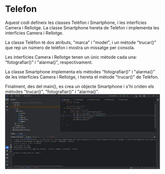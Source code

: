 # Telefon
Aquest codi defineix les classes Telèfon i Smartphone, i les interfícies Camera i Rellotge. La classe Smartphone hereta de Telèfon i implementa les interfícies Camera i Rellotge.

La classe Telèfon té dos atributs, "marca" i "model", i un mètode "trucar()" que rep un número de telèfon i mostra un missatge per consola.

Les interfícies Camera i Rellotge tenen un únic mètode cada una: "fotografiar()" i "alarma()", respectivament.

La classe Smartphone implementa els mètodes "fotografiar()" i "alarma()" de les interfícies Camera i Rellotge, i hereta el mètode "trucar()" de Telèfon.

Finalment, des del main(), es crea un objecte Smartphone i s'hi criden els mètodes "trucar()", "fotografiar()" i "alarma()".
<img src="https://github.com/Twinkym/Telefon/blob/master/src/Img/JAVA_INTERFACES.png
"></img>
